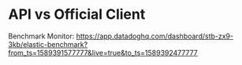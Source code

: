 # API vs Official Client

Benchmark Monitor: https://app.datadoghq.com/dashboard/stb-zx9-3kb/elastic-benchmark?from_ts=1589391577777&live=true&to_ts=1589392477777